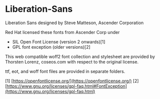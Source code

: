 
# Liberation-Sans

Liberation Sans designed by Steve Matteson, Ascender Corporation
 
Red Hat licensed these fonts from Ascender Corp under 

- SIL Open Font License (version 2 onwards)[1]
- GPL font exception (older versions)[2]

This web compatible woff2 font collection and stylesheet are provided by
Thorsten Lorenz, coseos.com with respect to the original license.

ttf, eot, and woff font files are provided in separate folders.

[1] [https://openfontlicense.org/](https://openfontlicense.org/)
[2] [https://www.gnu.org/licenses/gpl-faq.html#FontException](https://www.gnu.org/licenses/gpl-faq.html)

